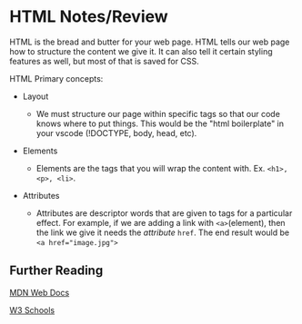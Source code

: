 # HTML Notes/Review

HTML is the bread and butter for your web page. HTML tells our web page how to structure the content we give it. It can also tell it certain styling features as well, but most of that is saved for CSS.

HTML Primary concepts:

* Layout
    - We must structure our page within specific tags so that our code knows where to put things. This would be the "html boilerplate" in your vscode (!DOCTYPE, body, head, etc).

* Elements
    - Elements are the tags that you will wrap the content with. Ex. `<h1>, <p>, <li>`.

* Attributes 
    - Attributes are descriptor words that are given to tags for a particular effect. For example, if we are adding a link with `<a>`(element), then the link we give it needs the *attribute*  `href`. The end result would be `<a href="image.jpg">`


## Further Reading

[MDN Web Docs](https://developer.mozilla.org/en-US/)

[W3 Schools](https://www.w3schools.com/html/)